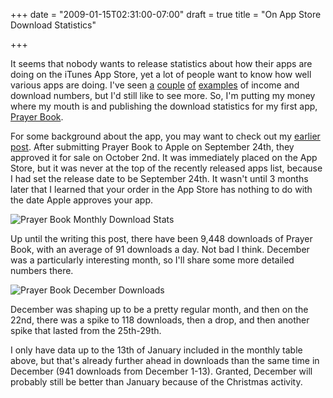 +++
date = "2009-01-15T02:31:00-07:00"
draft = true
title = "On App Store Download Statistics"

+++

It seems that nobody wants to release statistics about how their apps are doing on the iTunes App Store, yet a lot of people want to know how well various apps are doing. I've seen [a](http://www.taptaptap.com/blog/final-numbers-for-july/) [couple](http://www.taptaptap.com/blog/the-easy-way-to-get-into-the-iphone-app-game-buy-a-proven-app/) [of](http://venturebeat.com/2008/12/27/a-christmas-ifart-explosion-nearly-40000-downloads-and-30000-net/) [examples](http://blog.wired.com/gadgets/2008/09/indie-developer.html) of income and download numbers, but I'd still like to see more. So, I'm putting my money where my mouth is and publishing the download statistics for my first app, [Prayer Book](http://arashpayan.com/projects/PrayerBook/).

For some background about the app, you may want to check out my [earlier post](http://arashpayan.com/blog/2008/10/02/prayer-book-for-iphone-and-ipod-touch/). After submitting Prayer Book to Apple on September 24th, they approved it for sale on October 2nd. It was immediately placed on the App Store, but it was never at the top of the recently released apps list, because I had set the release date to be September 24th. It wasn't until 3 months later that I learned that your order in the App Store has nothing to do with the date Apple approves your app.

![Prayer Book Monthly Download Stats](/blog-files/prayerbookmonthlystats.png)

Up until the writing this post, there have been 9,448 downloads of Prayer Book, with an average of 91 downloads a day. Not bad I think. December was a particularly interesting month, so I'll share some more detailed numbers there.

![Prayer Book December Downloads](/blog-files/prayerbookdecemberdownloads-300x196.jpg)

December was shaping up to be a pretty regular month, and then on the 22nd, there was a spike to 118 downloads, then a drop, and then another spike that lasted from the 25th-29th.

I only have data up to the 13th of January included in the monthly table above, but that's already further ahead in downloads than the same time in December (941 downloads from December 1-13). Granted, December will probably still be better than January because of the Christmas activity.

